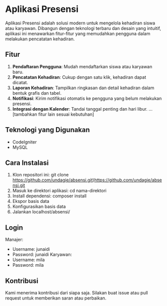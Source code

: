 # Aplikasi Presensi

Aplikasi Presensi adalah solusi modern untuk mengelola kehadiran siswa atau karyawan. Dibangun dengan teknologi terbaru dan desain yang intuitif, aplikasi ini menawarkan fitur-fitur yang memudahkan pengguna dalam melakukan pencatatan kehadiran.

## Fitur

1. **Pendaftaran Pengguna**: Mudah mendaftarkan siswa atau karyawan baru.
2. **Pencatatan Kehadiran**: Cukup dengan satu klik, kehadiran dapat dicatat.
3. **Laporan Kehadiran**: Tampilkan ringkasan dan detail kehadiran dalam bentuk grafis dan tabel.
4. **Notifikasi**: Kirim notifikasi otomatis ke pengguna yang belum melakukan presensi.
5. **Integrasi dengan Kalender**: Tandai tanggal penting dan hari libur.
... [tambahkan fitur lain sesuai kebutuhan]

## Teknologi yang Digunakan

- CodeIgniter
- MySQL

## Cara Instalasi

1. Klon repositori ini:
   git clone https://github.com/undagie/absensi.git)https://github.com/undagie/absensi.git
2. Masuk ke direktori aplikasi:
   cd nama-direktori
3. Install dependensi:
   composer install
4. Ekspor basis data
5. Konfigurasikan basis data
6. Jalankan localhost/absensi/


## Login
Manajer:
- Username: junaidi
- Password: junaidi
Karyawan:
- Username: mila
- Password: mila

## Kontribusi

Kami menerima kontribusi dari siapa saja. Silakan buat issue atau pull request untuk memberikan saran atau perbaikan.
